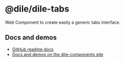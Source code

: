 # @dile/dile-tabs

Web Component to create easily a generic tabs interface.

## Docs and demos

- [GitHub readme docs](https://github.com/Polydile/dile-components/blob/master/site/pages/components/dile-tabs.rocket.md)
- [Docs and demos on the dile-components site](https://dile-components.polydile.com/components/dile-tabs/)